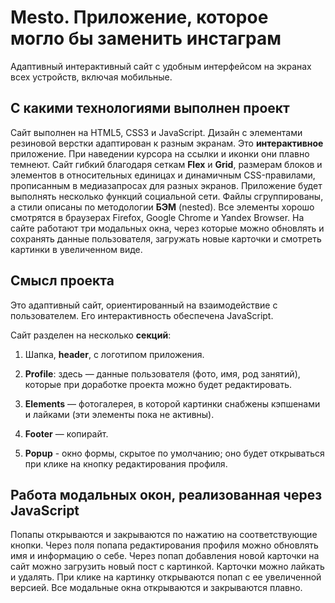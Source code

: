 # Mesto. Приложение, которое могло бы заменить инстаграм

Адаптивный интерактивный сайт с удобным интерфейсом на экранах всех устройств, включая мобильные.

## С какими технологиями выполнен проект
Сайт выполнен на HTML5, CSS3 и JavaScript. Дизайн с элементами резиновой верстки адаптирован к разным экранам. Это **интерактивное** приложение. При наведении курсора на ссылки и иконки они плавно темнеют. Сайт гибкий благодаря сеткам **Flex** и **Grid**, размерам блоков и элементов в относительных единицах и динамичным CSS-правилами, прописанным в медиазапросах для разных экранов. Приложение будет выполнять несколько функций социальной сети.
Файлы сгруппированы, а стили описаны по методологии **БЭМ** (nested). Все элементы хорошо смотрятся в браузерах Firefox, Google Chrome и Yandex Browser. На сайте работают три модальных окна, через которые можно обновлять и сохранять данные пользователя, загружать новые карточки и смотреть картинки в увеличенном виде. 


## Смысл проекта
Это адаптивный сайт, ориентированный на взаимодействие с пользователем. Его интерактивность обеспечена JavaScript.

Сайт разделен на несколько **секций**:
1. Шапка, **header**, с логотипом приложения.

2. **Profile**: здесь — данные пользователя (фото, имя, род занятий), которые при доработке проекта можно будет редактировать.

3. **Elements** — фотогалерея, в которой картинки снабжены кэпшенами и лайками (эти элементы пока не активны).

4. **Footer** — копирайт.

4. **Popup** - окно формы, скрытое по умолчанию; оно будет открываться при клике на кнопку редактирования профиля.

## Работа модальных окон, реализованная через JavaScript
Попапы открываются и закрываются по нажатию на соответствующие кнопки. Через поля попапа редактирования профиля можно обновлять имя и информацию о себе. Через попап добавления новой карточки на сайт можно загрузить новый пост с картинкой. Карточки можно лайкать и удалять. При клике на картинку открываются попап с ее увеличенной версией. Все модальные окна открываются и закрываются плавно.
